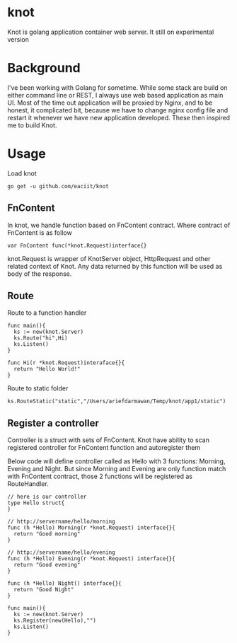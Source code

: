 # knot
Knot is golang application container web server. It still on experimental version

# Background
I've been working with Golang for sometime. While some stack are build on either command line or REST, I always use web based application as main UI. 
Most of the time out application will be proxied by Nginx, and to be honest, it complicated bit, because we have to change nginx config file and restart it whenever we have new application developed. These then inspired me to build Knot.

# Usage
Load knot
```
go get -u github.com/eaciit/knot
```
## FnContent
In knot, we handle function based on FnContent contract. Where contract of FnContent is as follow
```
var FnContent func(*knot.Request)interface{}
```
knot.Request is wrapper of KnotServer object, HttpRequest and other related context of Knot. Any data returned by this function will be used as body of the response.

## Route 
Route to a function handler
```
func main(){
  ks := new(knot.Server)
  ks.Route("hi",Hi)
  ks.Listen()
}

func Hi(r *knot.Request)interaface{}{
  return "Hello World!"
}
```

Route to static folder
```
ks.RouteStatic("static","/Users/ariefdarmawan/Temp/knot/app1/static")
```

## Register a controller
Controller is a struct with sets of FnContent. Knot have ability to scan registered controller for FnContent function and autoregister them

Below code will define controller called as Hello with 3 functions: Morning, Evening and Night. But since Morning and Evening are only function match with FnContent contract, those 2 functions will be registered as RouteHandler.
```
// here is our controller
type Hello struct{
}

// http://servername/hello/morning
func (h *Hello) Morning(r *knot.Request) interface{}{
  return "Good morning"
}

// http://servername/hello/evening
func (h *Hello) Evening(r *knot.Request) interface{}{
  return "Good evening"
}

func (h *Hello) Night() interface{}{
  return "Good Night"
}

func main(){
  ks := new(knot.Server)
  ks.Register(new(Hello),"")
  ks.Listen()
}
```
